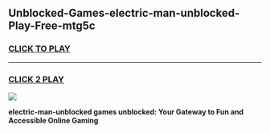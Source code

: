 
## Unblocked-Games-electric-man-unblocked-Play-Free-mtg5c
<h3>
<a href="https://premium76.site?title=electric-man-unblocked&ref=18A1">CLICK TO PLAY</a></h3>
<hr>

<h3>
<a href="https://premium76.site?title=electric-man-unblocked&ref=18A1">CLICK 2 PLAY</a>
  
</h3>

<a href="https://premium76.site?title=electric-man-unblocked&ref=18A1"><img src="https://clearcache.store/games.png"></a>


**electric-man-unblocked games unblocked: Your Gateway to Fun and Accessible Online Gaming**
